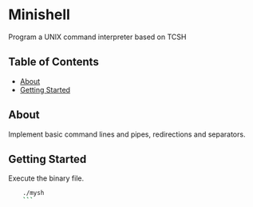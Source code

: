 # Minishell

Program a UNIX command interpreter based on TCSH

## Table of Contents

- [About](#about)
- [Getting Started](#getting-started)

## About

Implement basic command lines and pipes, redirections and separators.

## Getting Started

Execute the binary file.

```bash
    ./mysh
    ```
